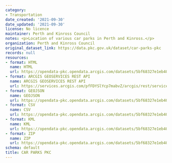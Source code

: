 ```yaml
---
category:
- Transportation
date_created: '2021-09-30'
date_updated: '2021-09-30'
license: No licence
maintainer: Perth and Kinross Council
notes: <p>Location of various car parks in Perth and Kinross.</p>
organization: Perth and Kinross Council
original_dataset_link: https://data.pkc.gov.uk/dataset/car-parks-pkc
records: null
resources:
- format: HTML
  name: HTML
  url: https://opendata-pkc.opendata.arcgis.com/datasets/5bf68327e1eb4001a45191b37e248b9b_0
- format: ARCGIS GEOSERVICES REST API
  name: ARCGIS GEOSERVICES REST API
  url: https://services.arcgis.com/pfFDYSlYcp7mabvZ/arcgis/rest/services/Car_parking_points/FeatureServer/0
- format: GEOJSON
  name: GEOJSON
  url: https://opendata-pkc.opendata.arcgis.com/datasets/5bf68327e1eb4001a45191b37e248b9b_0.geojson?outSR=%7B%22latestWkid%22%3A27700%2C%22wkid%22%3A27700%7D
- format: CSV
  name: CSV
  url: https://opendata-pkc.opendata.arcgis.com/datasets/5bf68327e1eb4001a45191b37e248b9b_0.csv?outSR=%7B%22latestWkid%22%3A27700%2C%22wkid%22%3A27700%7D
- format: KML
  name: KML
  url: https://opendata-pkc.opendata.arcgis.com/datasets/5bf68327e1eb4001a45191b37e248b9b_0.kml?outSR=%7B%22latestWkid%22%3A27700%2C%22wkid%22%3A27700%7D
- format: ZIP
  name: ZIP
  url: https://opendata-pkc.opendata.arcgis.com/datasets/5bf68327e1eb4001a45191b37e248b9b_0.zip?outSR=%7B%22latestWkid%22%3A27700%2C%22wkid%22%3A27700%7D
schema: default
title: CAR PARKS PKC
---
```

